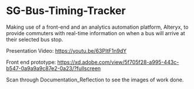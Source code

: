 # SG-Bus-Timing-Tracker
Making use of a front-end and an analytics automation platform, Alteryx, to provide commuters with real-time information on when a bus will arrive at their selected bus stop.

Presentation Video: https://youtu.be/63PItF1n9dY

Front end prototype: https://xd.adobe.com/view/5f705f28-a995-443c-b547-0a9a9a9c87e2-0a23/?fullscreen 

Scan through Documentation_Reflection to see the images of work done.
